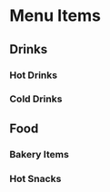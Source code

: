 # Menu Items

## **Drinks**

### Hot Drinks

### Cold Drinks


## **Food**

### Bakery Items

### Hot Snacks 